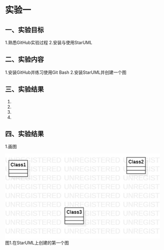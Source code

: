 # 实验一

## 一、实验目标

1.熟悉GitHub实验过程
2.安装与使用StarUML

## 二、实验内容

1.安装GitHub并练习使用Git Bash
2.安装StarUML并创建一个图

## 三、实验结果

1.
2.
3.
4.

## 四、实验结果

1.画图

![第一个UML图](./Main.jpg)  
图1.在StarUML上创建的第一个图
